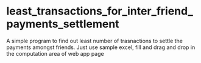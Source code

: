 # least_transactions_for_inter_friend_payments_settlement
A simple program to find out least number of trasnactions to settle the payments amongst friends. Just use sample excel, fill and drag and drop in the computation area of web app page
